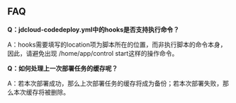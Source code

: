 ## FAQ

**Q：jdcloud-codedeploy.yml中的hooks是否支持执行命令？**

A：hooks需要填写的location项为脚本所在的位置，而非执行脚本的命令本身，因此，请避免出现 /home/app/control start这样的操作命令。

**Q：如何处理上一次部署任务的缓存呢？**

A：若本次部署成功，那么上次部署任务的缓存将成为备份；若本次部署失败，那么本次缓存将被删除。

